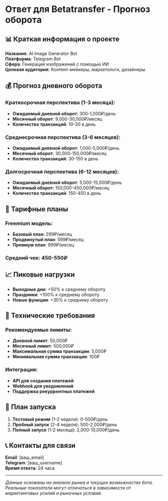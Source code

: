 # Ответ для Betatransfer - Прогноз оборота

## 📊 Краткая информация о проекте

**Название**: AI Image Generator Bot  
**Платформа**: Telegram Bot  
**Сфера**: Генерация изображений с помощью ИИ  
**Целевая аудитория**: Контент-мейкеры, маркетологи, дизайнеры  

## 💰 Прогноз дневного оборота

### Краткосрочная перспектива (1-3 месяца):
- **Ожидаемый дневной оборот**: 300-1,000₽/день
- **Месячный оборот**: 9,000-30,000₽/месяц
- **Количество транзакций**: 10-30 в день

### Среднесрочная перспектива (3-6 месяцев):
- **Ожидаемый дневной оборот**: 1,000-5,000₽/день
- **Месячный оборот**: 30,000-150,000₽/месяц
- **Количество транзакций**: 30-150 в день

### Долгосрочная перспектива (6-12 месяцев):
- **Ожидаемый дневной оборот**: 5,000-15,000₽/день
- **Месячный оборот**: 150,000-450,000₽/месяц
- **Количество транзакций**: 150-450 в день

## 🎯 Тарифные планы

### Freemium модель:
- **Базовый план**: 299₽/месяц
- **Продвинутый план**: 599₽/месяц  
- **Премиум план**: 999₽/месяц

### Средний чек: 450-550₽

## 📈 Пиковые нагрузки

- **Выходные дни**: +50% к среднему обороту
- **Праздники**: +100% к среднему обороту
- **Новые функции**: +30% к среднему обороту

## 🔧 Технические требования

### Рекомендуемые лимиты:
- **Дневной лимит**: 50,000₽
- **Месячный лимит**: 500,000₽
- **Максимальная сумма транзакции**: 5,000₽
- **Минимальная сумма транзакции**: 100₽

### Интеграция:
- **API для создания платежей**
- **Webhook для уведомлений**
- **Поддержка рекуррентных платежей**

## 🚀 План запуска

1. **Тестовый режим** (1-2 недели): 0-500₽/день
2. **Пробный запуск** (2-4 недели): 500-2,000₽/день
3. **Полный запуск** (1-2 месяца): 2,000-10,000₽/день

## 📞 Контакты для связи

**Email**: [ваш_email]  
**Telegram**: [ваш_username]  
**Время ответа**: 24 часа  

---

*Данные основаны на анализе рынка и текущих возможностях бота. Реальные показатели могут отличаться в зависимости от маркетинговых усилий и рыночных условий.*

